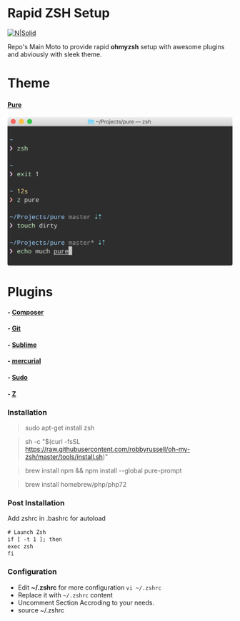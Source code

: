 # Rapid ZSH Setup  


[![N|Solid](http://ohmyz.sh/img/OMZLogo_BnW.png)](http://ohmyz.sh/)

Repo's Main Moto to provide rapid **ohmyzsh** setup with awesome plugins and abviously with sleek theme.

# Theme
###
#### [Pure](https://github.com/sindresorhus/pure#getting-started)
[![N|Solid](https://github.com/sindresorhus/pure/blob/master/screenshot.png)](https://github.com/sindresorhus/pure)
# Plugins
#### - [Composer](https://github.com/robbyrussell/oh-my-zsh/wiki/Plugins#composer)
#### - [Git](https://github.com/robbyrussell/oh-my-zsh/wiki/Plugins#git)
#### - [Sublime](https://github.com/robbyrussell/oh-my-zsh/wiki/Plugins#sublime)
#### - [mercurial](https://github.com/robbyrussell/oh-my-zsh/tree/master/plugins/mercurial)
#### - [Sudo](https://github.com/robbyrussell/oh-my-zsh/wiki/Plugins#sudo)
#### - [Z](https://github.com/rupa/z)

### Installation
>sudo apt-get install zsh

>sh -c "$(curl -fsSL https://raw.githubusercontent.com/robbyrussell/oh-my-zsh/master/tools/install.sh)"

>brew install npm && npm install --global pure-prompt

> brew install homebrew/php/php72

### Post Installation

Add zshrc in .bashrc for autoload

```
# Launch Zsh
if [ -t 1 ]; then
exec zsh
fi
```


### Configuration

- Edit **~/.zshrc** for more configuration
```vi ~/.zshrc```
- Replace it with ```~/.zshrc``` content
- Uncomment Section Accroding to your needs.
- source ~/.zshrc
